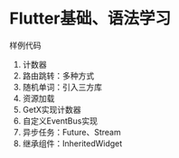 # Flutter基础、语法学习

样例代码

1. 计数器
2. 路由跳转：多种方式
3. 随机单词：引入三方库
4. 资源加载
5. GetX实现计数器
6. 自定义EventBus实现
7. 异步任务：Future、Stream
8. 继承组件：InheritedWidget
